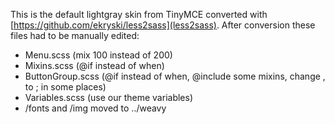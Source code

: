 ﻿This is the default lightgray skin from TinyMCE converted with [https://github.com/ekryski/less2sass](less2sass). After conversion these files had to be manually edited:

* Menu.scss (mix 100 instead of 200)
* Mixins.scss (@if instead of when)
* ButtonGroup.scss  (@if instead of when, @include some mixins, change , to ; in some places)
* Variables.scss (use our theme variables)
* /fonts and /img moved to ../weavy
